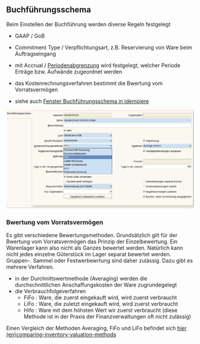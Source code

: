 ## Buchführungsschema 

Beim Einstellen der Buchführung werden diverse Regeln festgelegt 
* GAAP / GoB 
* Commitment Type / Verpflichtungsart, z.B. Reservierung von Ware beim Auftragseingang
* mit Accrual / [Periodenabgrenzung](http://www.wirtschaftslexikon24.com/d/accrual-principle/accrual-principle.htm) wird festgelegt, welcher Periode Erträge bzw. Aufwände zugeordnet werden  
* das Kostenrechnungsverfahren bestimmt die Bwertung vom Vorratsvermögen

* siehe auch [Fenster Buchführungsschema in idempiere](http://wiki.idempiere.org/de/Buchf%C3%BChrungsschema_%28Fenster_ID-125%29)

![](../.gitbook/assets/Kostenrechnungsmethode.PNG) 

### Bwertung vom Vorratsvermögen

Es gibt verschiedene Bewertungsmethoden. Grundsätzlich gilt für der Bwertung vom Vorratsvermögen das Prinzip der Einzelbewertung. Ein Warenlager kann also nicht als Ganzes bewertet werden. Natürlich kann nicht jedes einzelne Güterstück im Lager separat bewertet werden. Gruppen-. Sammel oder Festwerbewrtung sind daher zulässig. Dazu gibt es mehrere Verfahren.

* in der Durchnittswertmethode (Averaging) werden die durchschnittlichen Anschaffungskosten der Ware zugrundegelegt 
* die Verbrauchfolgeverfahren
  * FiFo : Ware, die zuerst eingekauft wird, wird zuerst verbraucht
  * LiFo : Ware, die zuletzt eingekauft wird, wird zuerst verbraucht
  * Hifo : Ware mit dem höhsten Wert wir zuerst verbraucht (diese Methode ist in der Praxis der Finanzverwaltungen oft nicht zulässig)

Einen Vergleich der Methoden Averaging, FiFo und LiFo befindet sich [hier (en)comparing-inventory-valuation-methods](https://www.dummies.com/business/operations-management/comparing-inventory-valuation-methods-for-a-business/)